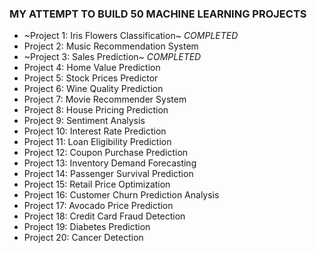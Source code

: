 ### MY ATTEMPT TO BUILD 50 MACHINE LEARNING PROJECTS

- ~Project 1: Iris Flowers Classification~ *COMPLETED*
- Project 2: Music Recommendation System
- ~Project 3: Sales Prediction~ *COMPLETED*
- Project 4: Home Value Prediction 
- Project 5: Stock Prices Predictor  
- Project 6: Wine Quality Prediction 
- Project 7: Movie Recommender System 
- Project 8: House Pricing Prediction
- Project 9:  Sentiment Analysis 
- Project 10: Interest Rate Prediction 
- Project 11:  Loan Eligibility Prediction 
- Project 12:  Coupon Purchase Prediction
- Project 13:  Inventory Demand Forecasting
- Project 14:  Passenger Survival Prediction
- Project 15:  Retail Price Optimization 
- Project 16:  Customer Churn Prediction Analysis
- Project 17:  Avocado Price Prediction
- Project 18:  Credit Card Fraud Detection
- Project 19:  Diabetes Prediction
- Project 20:  Cancer Detection
